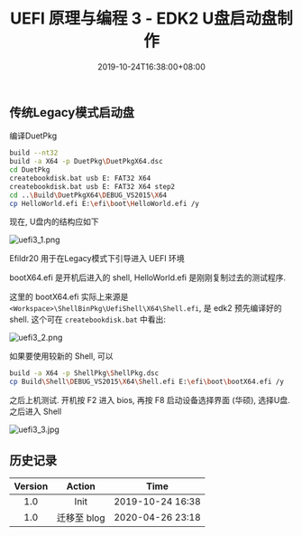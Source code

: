 ﻿---
title: "UEFI 原理与编程 3 - EDK2 U盘启动盘制作"
date: 2019-10-24T16:38:00+08:00
draft: false
comments: true
description: ""
slug: uefi_tutorial_3-edk2_boot_disk
tags: [EDK2, UEFI]
series: [UEFI 原理与编程]
categories: [技术, 嵌入式开发]
plugins: [code]
---

## 传统Legacy模式启动盘

编译DuetPkg

```sh
build --nt32
build -a X64 -p DuetPkg\DuetPkgX64.dsc
cd DuetPkg
createbookdisk.bat usb E: FAT32 X64
createbookdisk.bat usb E: FAT32 X64 step2
cd ..\Build\DuetPkgX64\DEBUG_VS2015\X64
cp HelloWorld.efi E:\efi\boot\HelloWorld.efi /y
```

现在, U盘内的结构应如下

![uefi3_1.png](../img/2019/10/24/uefi3_1.png)

Efildr20 用于在Legacy模式下引导进入 UEFI 环境

bootX64.efi 是开机后进入的 shell, HelloWorld.efi 是刚刚复制过去的测试程序.

这里的 bootX64.efi 实际上来源是 `<Workspace>\ShellBinPkg\UefiShell\X64\Shell.efi`, 是 edk2 预先编译好的 shell. 这个可在 `createbookdisk.bat` 中看出: 

![uefi3_2.png](../img/2019/10/24/uefi3_2.png)


如果要使用较新的 Shell, 可以

```sh
build -a X64 -p ShellPkg\ShellPkg.dsc
cp Build\Shell\DEBUG_VS2015\X64\Shell.efi E:\efi\boot\bootX64.efi /y
```

之后上机测试. 开机按 F2 进入 bios, 再按 F8 启动设备选择界面 (华硕), 选择U盘. 之后进入 Shell

![uefi3_3.jpg](../img/2019/10/24/uefi3_3.jpg)

## 历史记录

|Version| Action|Time|
|:-------:|:--------:|:-----------:|
|1.0|Init|2019-10-24 16:38|
|1.0|迁移至 blog|2020-04-26 23:18|